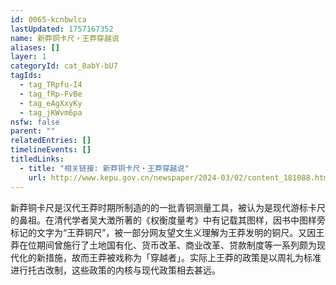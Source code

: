 ```yaml
---
id: 0065-kcnbwlca
lastUpdated: 1757167352
name: 新莽铜卡尺・王莽穿越说
aliases: []
layer: 1
categoryId: cat_8abY-bU7
tagIds:
  - tag_TRpfu-I4
  - tag_fRp-FvBe
  - tag_eAgXxyKy
  - tag_jKWvm6pa
nsfw: false
parent: ""
relatedEntries: []
timelineEvents: []
titledLinks:
  - title: "相关链接: 新莽铜卡尺・王莽穿越说"
    url: http://www.kepu.gov.cn/newspaper/2024-03/02/content_181088.html
---
```


新莽铜卡尺是汉代王莽时期所制造的的一批青铜测量工具，被认为是现代游标卡尺的鼻祖。在清代学者吴大澂所著的《权衡度量考》中有记载其图样，因书中图样旁标记的文字为“王莽铜尺”，被一部分网友望文生义理解为王莽发明的铜尺。又因王莽在位期间曾施行了土地国有化、货币改革、商业改革、贷款制度等一系列颇为现代化的新措施，故而王莽被戏称为「穿越者」。实际上王莽的政策是以周礼为标准进行托古改制，这些政策的内核与现代政策相去甚远。